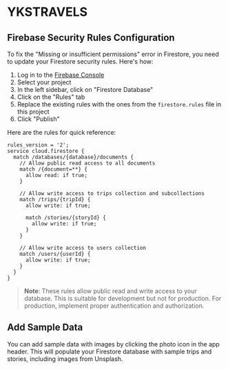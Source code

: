 # YKSTRAVELS

## Firebase Security Rules Configuration

To fix the "Missing or insufficient permissions" error in Firestore, you need to update your Firestore security rules. Here's how:

1. Log in to the [Firebase Console](https://console.firebase.google.com/)
2. Select your project
3. In the left sidebar, click on "Firestore Database"
4. Click on the "Rules" tab
5. Replace the existing rules with the ones from the `firestore.rules` file in this project
6. Click "Publish"

Here are the rules for quick reference:

```
rules_version = '2';
service cloud.firestore {
  match /databases/{database}/documents {
    // Allow public read access to all documents
    match /{document=**} {
      allow read: if true;
    }
    
    // Allow write access to trips collection and subcollections
    match /trips/{tripId} {
      allow write: if true;
      
      match /stories/{storyId} {
        allow write: if true;
      }
    }
    
    // Allow write access to users collection
    match /users/{userId} {
      allow write: if true;
    }
  }
}
```

> **Note**: These rules allow public read and write access to your database. This is suitable for development but not for production. For production, implement proper authentication and authorization.

## Add Sample Data

You can add sample data with images by clicking the photo icon in the app header. This will populate your Firestore database with sample trips and stories, including images from Unsplash.
